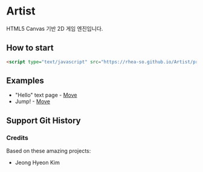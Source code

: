 # Artist

HTML5 Canvas 기반 2D 게임 엔진입니다.

## How to start

```html
<script type="text/javascript" src="https://rhea-so.github.io/Artist/product/artist.js"></script>
```

## Examples

- "Hello" text page - [Move](https://rhea-so.github.io/Artist/product/hello)
- Jump! - [Move](https://rhea-so.github.io/Artist/product/jump)

## Support Git History

### Credits

Based on these amazing projects:

- Jeong Hyeon Kim
